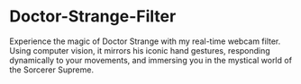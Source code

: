 # Doctor-Strange-Filter
Experience the magic of Doctor Strange with my real-time webcam filter. Using computer vision, it mirrors his iconic hand gestures, responding dynamically to your movements, and immersing you in the mystical world of the Sorcerer Supreme.
